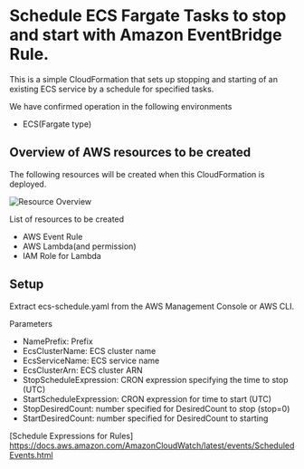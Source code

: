 # Schedule ECS Fargate Tasks to stop and start with Amazon EventBridge Rule.

This is a simple CloudFormation that sets up stopping and starting of an existing ECS service by a schedule for specified tasks.

We have confirmed operation in the following environments
- ECS(Fargate type) 

## Overview of AWS resources to be created
The following resources will be created when this CloudFormation is deployed.

![Resource Overview](image/resources.svg)

List of resources to be created
- AWS Event Rule
- AWS Lambda(and permission)
- IAM Role for Lambda

## Setup
Extract ecs-schedule.yaml from the AWS Management Console or AWS CLI.

Parameters
- NamePrefix: Prefix
- EcsClusterName: ECS cluster name
- EcsServiceName: ECS service name
- EcsClusterArn: ECS cluster ARN
- StopScheduleExpression: CRON expression specifying the time to stop (UTC)
- StartScheduleExpression: CRON expression for time to start (UTC)
- StopDesiredCount: number specified for DesiredCount to stop (stop=0)
- StartDesiredCount: number specified for DesiredCount to starting

[Schedule Expressions for Rules] &nbsp;
https://docs.aws.amazon.com/AmazonCloudWatch/latest/events/ScheduledEvents.html




